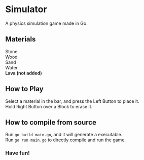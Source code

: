 # Simulator

A physics simulation game made in Go.

## Materials

Stone <br />
Wood <br />
Sand <br />
Water <br />
__Lava (not added)__ <br />

## How to Play

Select a material in the bar, and press the Left Button to place it. <br />
Hold Right Button over a Block to erase it.

## How to compile from source

Run `go build main.go`, and it will generate a executable. <br />
Run `go run main.go` to directly compile and run the game.

### Have fun!
